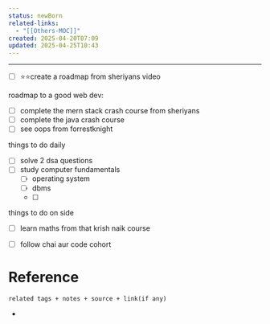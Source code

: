 ```yaml
---
status: newBorn
related-links:
  - "[[Others-MOC]]"
created: 2025-04-20T07:09
updated: 2025-04-25T10:43
---
```

---

- [ ] ⭐⭐create a roadmap from sheriyans video


roadmap to a good web dev:

- [ ] complete the mern stack crash course from sheriyans
- [ ] complete the java crash course
- [ ] see oops from forrestknight

things to do daily
- [ ] solve 2 dsa questions
- [ ] study computer fundamentals
	- [ ] operating system
	- [ ] dbms
	- [ ] 



things to do on side
- [ ] learn maths from that krish naik course
- [ ] follow chai aur code cohort


# Reference
`related tags + notes + source + link(if any)`
 

- 